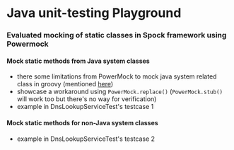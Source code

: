 # Java unit-testing Playground
### Evaluated mocking of static classes in Spock framework using Powermock

#### Mock static methods from Java system classes
- there some limitations from PowerMock to mock java system related class in groovy (mentioned [here](https://github.com/spockframework/spock/issues/1014))
- showcase a workaround using `PowerMock.replace()` (`PowerMock.stub()` will work too but there's no way for verification)
- example in DnsLookupServiceTest's testcase 1

#### Mock static methods for non-Java system classes
- example in DnsLookupServiceTest's testcase 2
